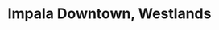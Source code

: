 ---
title: "Impala Downtown, Westlands"
url: /nairobi/impala-downtown-westlands/
shop: Autoteile
---